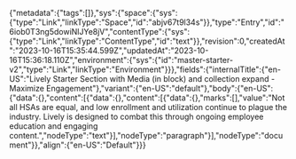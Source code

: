 {"metadata":{"tags":[]},"sys":{"space":{"sys":{"type":"Link","linkType":"Space","id":"abjv67t9l34s"}},"type":"Entry","id":"6iob0T3ng5dowiNlJYe8jV","contentType":{"sys":{"type":"Link","linkType":"ContentType","id":"text"}},"revision":0,"createdAt":"2023-10-16T15:35:44.599Z","updatedAt":"2023-10-16T15:36:18.110Z","environment":{"sys":{"id":"master-starter-v2","type":"Link","linkType":"Environment"}}},"fields":{"internalTitle":{"en-US":"Lively Starter Section with Media (in block) and collection expand - Maximize Engagement"},"variant":{"en-US":"default"},"body":{"en-US":{"data":{},"content":[{"data":{},"content":[{"data":{},"marks":[],"value":"Not all HSAs are equal, and low enrollment and utilization continue to plague the industry. Lively is designed to combat this through ongoing employee education and engaging content.","nodeType":"text"}],"nodeType":"paragraph"}],"nodeType":"document"}},"align":{"en-US":"Default"}}}